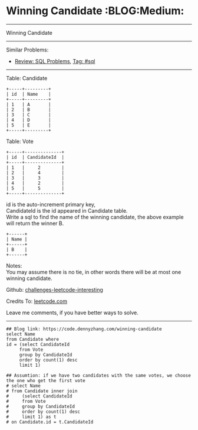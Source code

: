 
# Winning Candidate     :BLOG:Medium:

---

Winning Candidate  

---

Similar Problems:  

-   [Review: SQL Problems](https://code.dennyzhang.com/review-sql), [Tag: #sql](https://code.dennyzhang.com/tag/sql)

---

Table: Candidate  

    +-----+---------+
    | id  | Name    |
    +-----+---------+
    | 1   | A       |
    | 2   | B       |
    | 3   | C       |
    | 4   | D       |
    | 5   | E       |
    +-----+---------+  

Table: Vote  

    +-----+--------------+
    | id  | CandidateId  |
    +-----+--------------+
    | 1   |     2        |
    | 2   |     4        |
    | 3   |     3        |
    | 4   |     2        |
    | 5   |     5        |
    +-----+--------------+

id is the auto-increment primary key,  
CandidateId is the id appeared in Candidate table.  
Write a sql to find the name of the winning candidate, the above example will return the winner B.  

    +------+
    | Name |
    +------+
    | B    |
    +------+

Notes:  
You may assume there is no tie, in other words there will be at most one winning candidate.  

Github: [challenges-leetcode-interesting](https://github.com/DennyZhang/challenges-leetcode-interesting/tree/master/problems/winning-candidate)  

Credits To: [leetcode.com](https://leetcode.com/problems/winning-candidate/description/)  

Leave me comments, if you have better ways to solve.  

---

    ## Blog link: https://code.dennyzhang.com/winning-candidate
    select Name
    from Candidate where
    id = (select CandidateId
         from Vote
         group by CandidateId
         order by count(1) desc
         limit 1)
    
    ## Assumtion: if we have two candidates with the same votes, we choose the one who get the first vote
    # select Name
    # from Candidate inner join
    #     (select CandidateId
    #     from Vote
    #     group by CandidateId
    #     order by count(1) desc
    #     limit 1) as t
    # on Candidate.id = t.CandidateId

